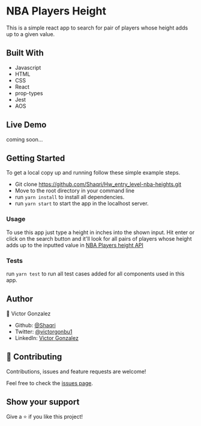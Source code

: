 # NBA Players Height

This is a simple react app to search for pair of players whose height adds up to a given value.


## Built With

- Javascript
- HTML
- CSS
- React
- prop-types
- Jest
- AOS

## Live Demo

coming soon...

## Getting Started

To get a local copy up and running follow these simple example steps.

- Git clone https://github.com/Shaqri/Hw_entry_level-nba-heights.git
- Move to the root directory in your command line
- run `yarn install` to install all dependencies.
- run `yarn start` to start the app in the localhost server.

### Usage

To use this app just type a height in inches into the shown input. Hit enter or click on the search button and it'll look for all pairs of players whose height adds up to the inputted value in [NBA Players height API](https://mach-eight.uc.r.appspot.com/)

### Tests

run `yarn test` to run all test cases added for all components used in this app.

## Author
👤 Victor Gonzalez  
- Github: [@Shaqri](https://github.com/Shaqri)
- Twitter: [@victorgonbu1](https://twitter.com/Victorgonbu1)
- LinkedIn: [Victor Gonzalez](https://www.linkedin.com/in/victor-manuel-gonzalez-buitrago)

## 🤝 Contributing

Contributions, issues and feature requests are welcome!

Feel free to check the [issues page](issues/).

## Show your support

Give a ⭐️ if you like this project!